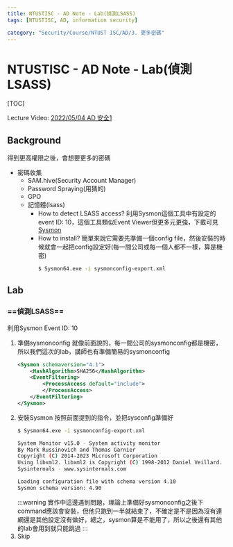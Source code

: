 ```yaml
---
title: NTUSTISC - AD Note - Lab(偵測LSASS)
tags: [NTUSTISC, AD, information security]

category: "Security/Course/NTUST ISC/AD/3. 更多密碼"
---
```


# NTUSTISC - AD Note - Lab(偵測LSASS)
<!-- more -->
[TOC]

Lecture Video: [2022/05/04 AD 安全1](https://youtu.be/Cv2gNQkDM8Q?si=l1na5hFGpAPk6Uux&t=4257)

## Background
得到更高權限之後，會想要更多的密碼
* 密碼收集
    * SAM.hive(Security Account Manager)
    * Password Spraying(用猜的)
    * GPO
    * 記憶體(lsass)
        * How to detect LSASS access?
        利用Sysmon這個工具中有設定的event ID: 10，這個工具類似Event Viewer但更多元更強，下載可見[Sysmon](https://docs.microsoft.com/en-us/sysinternals/downloads/sysmon)
        * How to install?
        簡單來說它需要先準備一個config file，然後安裝的時候就會一起把config設定好(每一間公司或每一個人都不一樣，算是機密)
            ```bash
            $ Sysmon64.exe -i sysmonconfig-export.xml
            ```

## Lab

### ==偵測LSASS==
利用Sysmon Event ID: 10
1. 準備sysmonconfig
    就像前面說的，每一間公司的sysmonconfig都是機密，所以我們這次的lab，講師也有準備簡易的sysmonconfig
    ```xml
    <Sysmon schemaversion="4.1">
        <HashAlgorithm>SHA256</HashAlgorithm>
        <EventFiltering>
            <ProcessAccess default="include">   
            </ProcessAccess>
        </EventFiltering>
    </Sysmon>
    ```
2. 安裝Sysmon
    按照前面提到的指令，並把sysconfig準備好
    ```bash
    $ Sysmon64.exe -i sysmonconfig-export.xml

    System Monitor v15.0 - System activity monitor
    By Mark Russinovich and Thomas Garnier
    Copyright (C) 2014-2023 Microsoft Corporation
    Using libxml2. libxml2 is Copyright (C) 1998-2012 Daniel Veillard. All Rights Reserved.
    Sysinternals - www.sysinternals.com

    Loading configuration file with schema version 4.10
    Sysmon schema version: 4.90
    ```
    :::warning
    實作中這邊遇到問題，理論上準備好sysmonconfig之後下command應該會安裝，但他只跑到一半就結束了，不確定是不是因為沒有連網還是其他設定沒有做好，總之，sysmon算是不能用了，所以之後還有其他的lab會用到就只能跳過
    :::
3. Skip